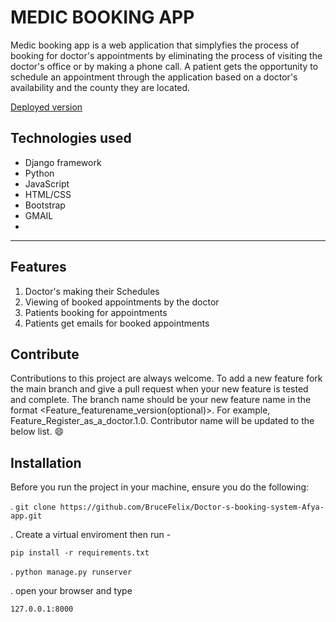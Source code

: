 # MEDIC BOOKING APP

Medic booking app is a web application that simplyfies the process of booking for doctor's appointments by eliminating the process of visiting the doctor's office or by making a phone call. A patient gets the opportunity to schedule an appointment through the application based on a doctor's availability and the county they are located.

[Deployed version](https://bruceafyaapp.up.railway.app/)

## Technologies used
- Django framework
- Python
- JavaScript
- HTML/CSS
- Bootstrap
- GMAIL
- 
***

## Features 
1. Doctor's making their Schedules
2. Viewing of booked appointments by the doctor
3. Patients booking for appointments
4. Patients get emails for booked appointments

## Contribute 
Contributions to this project are always welcome. To add a new feature fork the main branch and give a pull request when your new feature is tested and complete.  The branch name should be your new feature name in the format <Feature_featurename_version(optional)>. For example, Feature_Register_as_a_doctor.1.0. Contributor name will be updated to the below list. :smile:

## Installation

Before you run the project in your machine, ensure you do the following:

. `git clone https://github.com/BruceFelix/Doctor-s-booking-system-Afya-app.git`

. Create a virtual enviroment then run - 

`pip install -r requirements.txt`

. `python manage.py runserver`

. open your browser and type 

`127.0.0.1:8000`
